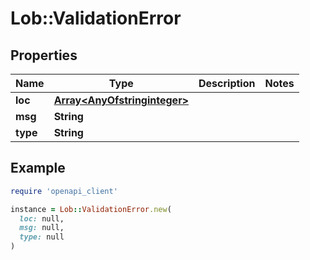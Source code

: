 # Lob::ValidationError

## Properties

| Name | Type | Description | Notes |
| ---- | ---- | ----------- | ----- |
| **loc** | [**Array&lt;AnyOfstringinteger&gt;**](AnyOfstringinteger.md) |  |  |
| **msg** | **String** |  |  |
| **type** | **String** |  |  |

## Example

```ruby
require 'openapi_client'

instance = Lob::ValidationError.new(
  loc: null,
  msg: null,
  type: null
)
```

